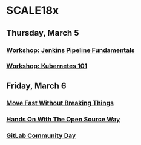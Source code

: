 # SCALE18x

## Thursday, March 5

### [Workshop: Jenkins Pipeline Fundamentals](5-jenkins-pipeline-fundamentals.md)

### [Workshop: Kubernetes 101](5-kubernetes-101.md)

## Friday, March 6

### [Move Fast Without Breaking Things](6-move-fast-without-breaking-things.md)

### [Hands On With The Open Source Way](6-hands-on-with-the-open-source-way.md)

### [GitLab Community Day](6-gitlab-community-day.md)
